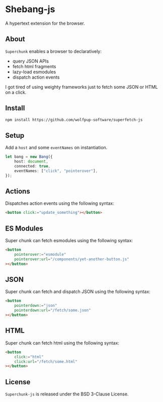 # Shebang-js

A hypertext extension for the browser.

## About

`Superchunk` enables a browser to declaratively:

- query JSON APIs
- fetch html fragments
- lazy-load esmodules
- dispatch action events

I got tired of using weighty frameworks just to fetch some JSON or HTML on a click.

## Install

```html
npm install https://github.com/wolfpup-software/superfetch-js
```

## Setup

Add a `host` and some `eventNames` on instantiation.

```ts
let bang = new Bang({
	host: document,
	connected: true,
	eventNames: ["click", "pointerover"],
});
```

## Actions

Dispatches action events using the following syntax:

```html
<button click:="update_something"></button>
```

## ES Modules

Super chunk can fetch esmodules using the following syntax:

```html
<button
	pointerover:="esmodule"
	pointerover:url="/components/yet-another-button.js"
></button>
```

## JSON

Super chunk can fetch and dispatch JSON using the following syntax:

```html
<button
	pointerdown:="json"
	pointerdown:url="/fetch/some.json"
></button>
```

## HTML

Super chunk can fetch html using the following syntax:

```html
<button
	click:="html"
	click:url="/fetch/some.html"
></button>
```

## License

`Superchunk-js` is released under the BSD 3-Clause License.
